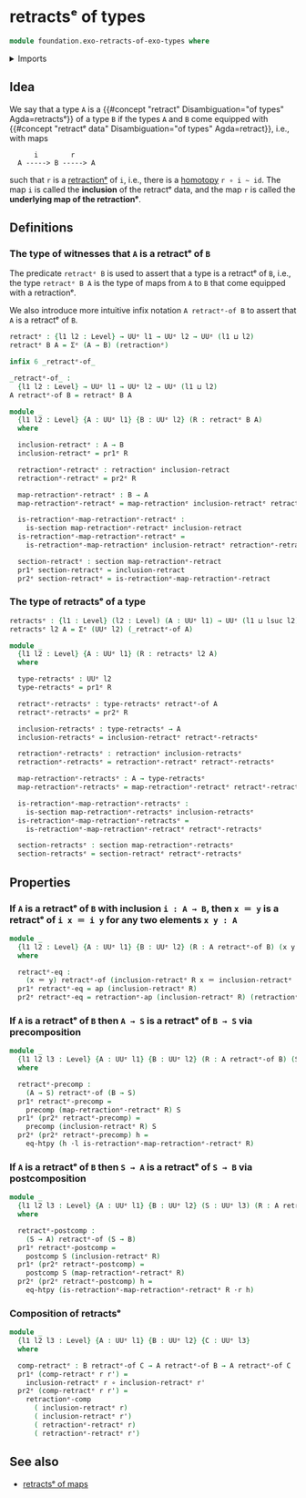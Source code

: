 # retractsᵉ of types

```agda
module foundation.exo-retracts-of-exo-types where
```

<details><summary>Imports</summary>

```agda
open import foundation.action-on-identifications-functions
open import foundation.dependent-pair-types
open import foundation.function-extensionality
open import foundation.universe-levels
open import foundation.whiskering-homotopies-composition

open import foundation-core.function-types
open import foundation-core.identity-types
open import foundation-core.postcomposition-functions
open import foundation-core.precomposition-functions
open import foundation-core.retractionᵉs
open import foundation-core.sections
```

</details>

## Idea

We say that a type `A` is a
{{#concept "retract" Disambiguation="of types" Agda=retractsᵉ}} of a type `B` if
the types `A` and `B` come equipped with
{{#concept "retractᵉ data" Disambiguation="of types" Agda=retract}}, i.e., with
maps

```text
      i        r
  A -----> B -----> A
```

such that `r` is a [retractionᵉ](foundation-core.retractionᵉs.md) of `i`, i.e.,
there is a [homotopy](foundation-core.homotopies.md) `r ∘ i ~ id`. The map `i`
is called the **inclusion** of the retractᵉ data, and the map `r` is called the
**underlying map of the retractionᵉ**.

## Definitions

### The type of witnesses that `A` is a retractᵉ of `B`

The predicate `retractᵉ B` is used to assert that a type is a retractᵉ of `B`,
i.e., the type `retractᵉ B A` is the type of maps from `A` to `B` that come
equipped with a retractionᵉ.

We also introduce more intuitive infix notation `A retractᵉ-of B` to assert that
`A` is a retractᵉ of `B`.

```agda
retractᵉ : {l1 l2 : Level} → UUᵉ l1 → UUᵉ l2 → UUᵉ (l1 ⊔ l2)
retractᵉ B A = Σᵉ (A → B) (retractionᵉ)

infix 6 _retractᵉ-of_

_retractᵉ-of_ :
  {l1 l2 : Level} → UUᵉ l1 → UUᵉ l2 → UUᵉ (l1 ⊔ l2)
A retractᵉ-of B = retractᵉ B A

module _
  {l1 l2 : Level} {A : UUᵉ l1} {B : UUᵉ l2} (R : retractᵉ B A)
  where

  inclusion-retractᵉ : A → B
  inclusion-retractᵉ = pr1ᵉ R

  retractionᵉ-retractᵉ : retractionᵉ inclusion-retract
  retractionᵉ-retractᵉ = pr2ᵉ R

  map-retractionᵉ-retractᵉ : B → A
  map-retractionᵉ-retractᵉ = map-retractionᵉ inclusion-retractᵉ retractionᵉ-retract

  is-retractionᵉ-map-retractionᵉ-retractᵉ :
    is-section map-retractionᵉ-retractᵉ inclusion-retract
  is-retractionᵉ-map-retractionᵉ-retractᵉ =
    is-retractionᵉ-map-retractionᵉ inclusion-retractᵉ retractionᵉ-retract

  section-retractᵉ : section map-retractionᵉ-retract
  pr1ᵉ section-retractᵉ = inclusion-retract
  pr2ᵉ section-retractᵉ = is-retractionᵉ-map-retractionᵉ-retract
```

### The type of retractsᵉ of a type

```agda
retractsᵉ : {l1 : Level} (l2 : Level) (A : UUᵉ l1) → UUᵉ (l1 ⊔ lsuc l2)
retractsᵉ l2 A = Σᵉ (UUᵉ l2) (_retractᵉ-of A)

module _
  {l1 l2 : Level} {A : UUᵉ l1} (R : retractsᵉ l2 A)
  where

  type-retractsᵉ : UUᵉ l2
  type-retractsᵉ = pr1ᵉ R

  retractᵉ-retractsᵉ : type-retractsᵉ retractᵉ-of A
  retractᵉ-retractsᵉ = pr2ᵉ R

  inclusion-retractsᵉ : type-retractsᵉ → A
  inclusion-retractsᵉ = inclusion-retractᵉ retractᵉ-retractsᵉ

  retractionᵉ-retractsᵉ : retractionᵉ inclusion-retractsᵉ
  retractionᵉ-retractsᵉ = retractionᵉ-retractᵉ retractᵉ-retractsᵉ

  map-retractionᵉ-retractsᵉ : A → type-retractsᵉ
  map-retractionᵉ-retractsᵉ = map-retractionᵉ-retractᵉ retractᵉ-retractsᵉ

  is-retractionᵉ-map-retractionᵉ-retractsᵉ :
    is-section map-retractionᵉ-retractsᵉ inclusion-retractsᵉ
  is-retractionᵉ-map-retractionᵉ-retractsᵉ =
    is-retractionᵉ-map-retractionᵉ-retractᵉ retractᵉ-retractsᵉ

  section-retractsᵉ : section map-retractionᵉ-retractsᵉ
  section-retractsᵉ = section-retractᵉ retractᵉ-retractsᵉ
```

## Properties

### If `A` is a retractᵉ of `B` with inclusion `i : A → B`, then `x ＝ y` is a retractᵉ of `i x ＝ i y` for any two elements `x y : A`

```agda
module _
  {l1 l2 : Level} {A : UUᵉ l1} {B : UUᵉ l2} (R : A retractᵉ-of B) (x y : A)
  where

  retractᵉ-eq :
    (x ＝ y) retractᵉ-of (inclusion-retractᵉ R x ＝ inclusion-retractᵉ R y)
  pr1ᵉ retractᵉ-eq = ap (inclusion-retractᵉ R)
  pr2ᵉ retractᵉ-eq = retractionᵉ-ap (inclusion-retractᵉ R) (retractionᵉ-retractᵉ R)
```

### If `A` is a retractᵉ of `B` then `A → S` is a retractᵉ of `B → S` via precomposition

```agda
module _
  {l1 l2 l3 : Level} {A : UUᵉ l1} {B : UUᵉ l2} (R : A retractᵉ-of B) (S : UUᵉ l3)
  where

  retractᵉ-precomp :
    (A → S) retractᵉ-of (B → S)
  pr1ᵉ retractᵉ-precomp =
    precomp (map-retractionᵉ-retractᵉ R) S
  pr1ᵉ (pr2ᵉ retractᵉ-precomp) =
    precomp (inclusion-retractᵉ R) S
  pr2ᵉ (pr2ᵉ retractᵉ-precomp) h =
    eq-htpy (h ·l is-retractionᵉ-map-retractionᵉ-retractᵉ R)
```

### If `A` is a retractᵉ of `B` then `S → A` is a retractᵉ of `S → B` via postcomposition

```agda
module _
  {l1 l2 l3 : Level} {A : UUᵉ l1} {B : UUᵉ l2} (S : UUᵉ l3) (R : A retractᵉ-of B)
  where

  retractᵉ-postcomp :
    (S → A) retractᵉ-of (S → B)
  pr1ᵉ retractᵉ-postcomp =
    postcomp S (inclusion-retractᵉ R)
  pr1ᵉ (pr2ᵉ retractᵉ-postcomp) =
    postcomp S (map-retractionᵉ-retractᵉ R)
  pr2ᵉ (pr2ᵉ retractᵉ-postcomp) h =
    eq-htpy (is-retractionᵉ-map-retractionᵉ-retractᵉ R ·r h)
```

### Composition of retractsᵉ

```agda
module _
  {l1 l2 l3 : Level} {A : UUᵉ l1} {B : UUᵉ l2} {C : UUᵉ l3}
  where

  comp-retractᵉ : B retractᵉ-of C → A retractᵉ-of B → A retractᵉ-of C
  pr1ᵉ (comp-retractᵉ r r') =
    inclusion-retractᵉ r ∘ inclusion-retractᵉ r'
  pr2ᵉ (comp-retractᵉ r r') =
    retractionᵉ-comp
      ( inclusion-retractᵉ r)
      ( inclusion-retractᵉ r')
      ( retractionᵉ-retractᵉ r)
      ( retractionᵉ-retractᵉ r')
```

## See also

- [retractsᵉ of maps](foundation.retractsᵉ-of-maps.md)

